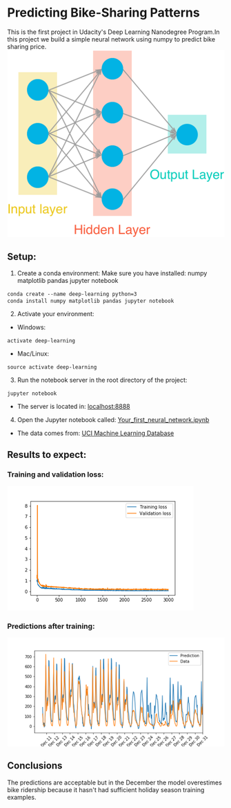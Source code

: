# Predicting Bike-Sharing Patterns
This is the first project in Udacity's Deep Learning Nanodegree Program.In this project we build a simple neural network using numpy to predict bike sharing price.
![GitHub Logo](/assets/neural_network.png)
## Setup:
1. Create a conda environment:
Make sure you have installed: numpy matplotlib pandas jupyter notebook
```
conda create --name deep-learning python=3
conda install numpy matplotlib pandas jupyter notebook
```

2. Activate your environment:
* Windows:
```
activate deep-learning
```
* Mac/Linux:
```
source activate deep-learning
```

3. Run the notebook server in the root directory of the project:
```
jupyter notebook
```
* The server is located in: [localhost:8888](localhost:8888/tree)
4. Open the Jupyter notebook called: [Your_first_neural_network.ipynb](/Your_first_neural_network.ipynb)
* The data comes from: [UCI Machine Learning Database](https://archive.ics.uci.edu/ml/datasets/Bike+Sharing+Dataset)
## Results to expect:
### Training and validation loss:
![GitHub Logo](/assets/train.png)
### Predictions after training:
![GitHub Logo](/assets/predictions.png)
## Conclusions
The predictions are acceptable but in the December the model overestimes bike ridership because it hasn't had sufficient holiday season training examples.
